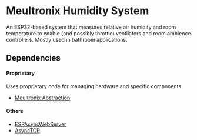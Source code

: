 # Meultronix Humidity System

An ESP32-based system that measures relative air humidity and room temperature to enable (and possibly throttle) ventilators and room ambience controllers. Mostly used in bathroom applications.



## Dependencies
#### Proprietary
Uses proprietary code for managing hardware and specific components.
- [Meultronix Abstraction](https://github.com/bmeulmeester/meultronix-abstraction)

#### Others
 
- [ESPAsyncWebServer](https://github.com/me-no-dev/ESPAsyncWebServer)
- [AsyncTCP](https://github.com/me-no-dev/AsyncTCP)
